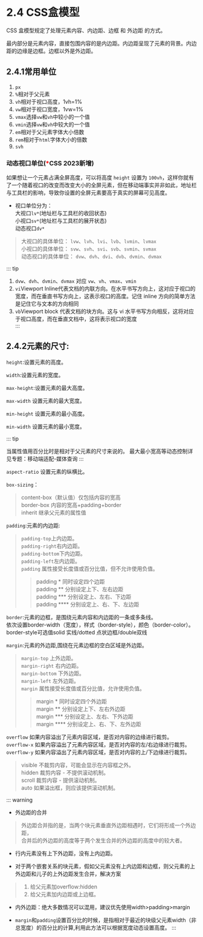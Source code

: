 # 2.4 CSS盒模型
CSS 盒模型规定了处理元素内容、内边距、边框 和 外边距 的方式。

最内部分是元素内容，直接包围内容的是内边距。内边距呈现了元素的背景。内边距的边缘是边框。边框以外是外边距。


## 2.4.1常用单位
1. `px`   
2. `%`相对于父元素       
3. `vh`相对于视口高度，1vh=1% 
4. `vw`相对于视口宽度，1vw=1% 
5. `vmax`选择`vw`和`vh`中较小的一个值
6. `vmin`选择`vw`和`vh`中较大的一个值    
7. `em`相对于父元素字体大小倍数
8. `rem`相对于`html`字体大小的倍数 
9. `svh`

### 动态视口单位(<span style="color: red">*</span>CSS 2023新增)
如果想让一个元素占满全屏高度，可以将高度 `height` 设置为 `100vh`，这样你就有了一个随着视口的改变而改变大小的全屏元素，但在移动端事实并非如此，地址栏与工具栏的影响，导致你设置的全屏元素要高于真实的屏幕可见高度。

* 视口单位分为：    
大视口`lv*`(地址栏与工具栏的收回状态)   
小视口`sv*`(地址栏与工具栏的展开状态)   
动态视口`dv*`   

> 大视口的具体单位： `lvw`、`lvh`、`lvi`、`lvb`、`lvmin`、`lvmax`   
> 小视口的具体单位： `svw`、`svh`、`svi`、`svb`、`svmin`、`svmax`   
> 动态视口的具体单位： `dvw`、`dvh`、`dvi`、`dvb`、`dvmin`、`dvmax`   

::: tip
  1. `dvw`、`dvh`、`dvmin`、`dvmax` 对应 `vw`、`vh`、`vmax`、`vmin`   
  2. `vi`Viewport Inline代表文档的内联方向。在水平书写方向上，这对应于视口的宽度，而在垂直书写方向上，这表示视口的高度。记住 inline 方向的简单方法是记住它与文本的方向相同    
  3. `vb`Viewport block 代表文档的块方向。这与 vi 水平书写方向相反，这将对应于视口高度，而在垂直文档中，这将表示视口的宽度    
:::

## 2.4.2元素的尺寸:

`height`:设置元素的高度。

`width`:设置元素的宽度。

`max-height`:设置元素的最大高度。

`max-width` 设置元素的最大宽度。

`min-height` 设置元素的最小高度。

`min-width` 设置元素的最小宽度。

::: tip

当属性值用百分比时是相对于父元素的尺寸来说的。
最大最小宽高等动态控制详见专题：移动端适配-媒体查询
:::

`aspect-ratio` 设置元素的纵横比。

`box-sizing`：

> content-box（默认值）仅包括内容的宽高      
> border-box 内容的宽高+padding+border        
> inherit 继承父元素的属性值

`padding`:元素的内边距:
> `padding-top`上内边距。     
> `padding-right`右内边距。       
> `padding-bottom`下内边距。      
> `padding-left`左内边距。        
> `padding` 属性接受长度值或百分比值，但不允许使用负值。      
>> padding * 同时设定四个边距           
>> padding ** 分别设定上下、左右边距        
>> padding *** 分别设定上、左右、下边距     
>> padding **** 分别设定上、右、下、左边距      

`border`:元素的边框，是围绕元素内容和内边距的一条或多条线。     
依次设置border-width（宽度），样式（border-style），颜色（border-color）。      
border-style可选值solid 实线/dotted 点状边框/double双线

`margin`:元素的外边距,围绕在元素边框的空白区域是外边距。
> `margin-top` 上外边距。     
> `margin-right` 右内边距。       
> `margin-bottom` 下外边距。      
> `margin-left` 左外边距。        
> `margin` 属性接受长度值或百分比值，允许使用负值。       
>> margin * 同时设定四个外边距     
>> margin ** 分别设定上下、左右外边距      
>> margin *** 分别设定上、左右、下外边距       
>> margin **** 分别设定上、右、下、左外边距        

`overflow` 如果内容溢出了元素内容区域，是否对内容的边缘进行裁剪。       
`overflow-x` 如果内容溢出了元素内容区域，是否对内容的左/右边缘进行裁剪。        
`overflow-y`  如果内容溢出了元素内容区域，是否对内容的上/下边缘进行裁剪。       
> visible 不裁剪内容，可能会显示在内容框之外。      
> hidden 裁剪内容 - 不提供滚动机制。        
> scroll 裁剪内容 - 提供滚动机制。      
> auto 如果溢出框，则应该提供滚动机制。     

::: warning
* 外边距的合并
> 外边距合并指的是，当两个块元素垂直外边距相遇时，它们将形成一个外边距，     
> 合并后的外边距的高度等于两个发生合并的外边距的高度中的较大者。
* 行内元素没有上下外边距，没有上内边距。

* 对于两个嵌套关系的块元素，假如父元素没有上内边距和边框，则父元素的上外边距和儿子的上外边距发生合并，解决方案
> 1. 给父元素加overflow:hidden
> 2. 给父元素加内边距或上边框。

* 内外边距：绝大多数情况可以混用，建议优先使用width>padding>margin

* `margin`和`padding`设置百分比的时候，是指相对于最近的块级父元素width（非总宽度）的百分比的计算,利用此方法可以根据宽度动态设置高度。
:::